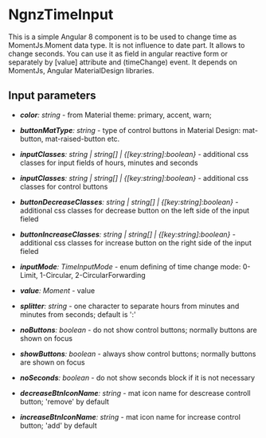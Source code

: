 # NgnzTimeInput

This is a simple Angular 8 component is to be used to change time as MomentJs.Moment data type.
It is not influence to date part. It allows to change seconds.
You can use it as field in angular reactive form or separately by [value] attribute and (timeChange) event.
It depends on MomentJs, Angular MaterialDesign libraries.

## Input parameters

-   _**color**: string_ - from Material theme: primary, accent, warn;

-   _**buttonMatType**: string_ - type of control buttons in Material Design: mat-button, mat-raised-button etc.

-   _**inputClasses**: string | string[] | {[key:string]:boolean}_ - additional css classes for input fields of hours, minutes and seconds

-   _**inputClasses**: string | string[] | {[key:string]:boolean}_ - additional css classes for control buttons

-   _**buttonDecreaseClasses**: string | string[] | {[key:string]:boolean}_ - additional css classes for decrease button on the left side of the input fieled

-   _**buttonIncreaseClasses**: string | string[] | {[key:string]:boolean}_ - additional css classes for increase button on the right side of the input fieled
-   _**inputMode**: TimeInputMode_ - enum defining of time change mode: 0-Limit, 1-Circular, 2-CircularForwarding
-   _**value**: Moment_ - value
-   _**splitter**: string_ - one character to separate hours from minutes and minutes from seconds; default is ':'
-   _**noButtons**: boolean_ - do not show control buttons; normally buttons are shown on focus
-   _**showButtons**: boolean_ - always show control buttons; normally buttons are shown on focus
-   _**noSeconds**: boolean_ - do not show seconds block if it is not necessary
-   _**decreaseBtnIconName**: string_ - mat icon name for descrease controll button; 'remove' by default
-   _**increaseBtnIconName**: string_ - mat icon name for increase control button; 'add' by default
